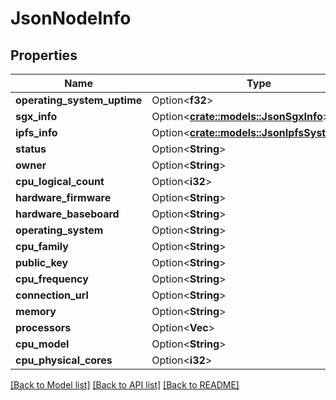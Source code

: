 # JsonNodeInfo

## Properties

Name | Type | Description | Notes
------------ | ------------- | ------------- | -------------
**operating_system_uptime** | Option<**f32**> |  | [optional]
**sgx_info** | Option<[**crate::models::JsonSgxInfo**](json_SGXInfo.md)> |  | [optional]
**ipfs_info** | Option<[**crate::models::JsonIpfsSystemInfo**](json_IPFSSystemInfo.md)> |  | [optional]
**status** | Option<**String**> |  | [optional]
**owner** | Option<**String**> |  | [optional]
**cpu_logical_count** | Option<**i32**> |  | [optional]
**hardware_firmware** | Option<**String**> |  | [optional]
**hardware_baseboard** | Option<**String**> |  | [optional]
**operating_system** | Option<**String**> |  | [optional]
**cpu_family** | Option<**String**> |  | [optional]
**public_key** | Option<**String**> |  | [optional]
**cpu_frequency** | Option<**String**> |  | [optional]
**connection_url** | Option<**String**> |  | [optional]
**memory** | Option<**String**> |  | [optional]
**processors** | Option<**Vec<String>**> |  | [optional]
**cpu_model** | Option<**String**> |  | [optional]
**cpu_physical_cores** | Option<**i32**> |  | [optional]

[[Back to Model list]](../README.md#documentation-for-models) [[Back to API list]](../README.md#documentation-for-api-endpoints) [[Back to README]](../README.md)


